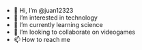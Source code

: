 - 👋 Hi, I’m @juan12323
- 👀 I’m interested in technology
- 🌱 I’m currently learning science
- 💞️ I’m looking to collaborate on videogames
- 📫 How to reach me 

<!---
juan12323/juan12323 is a ✨ special ✨ repository because its `README.md` (this file) appears on your GitHub profile.
You can click the Preview link to take a look at your changes.
--->
